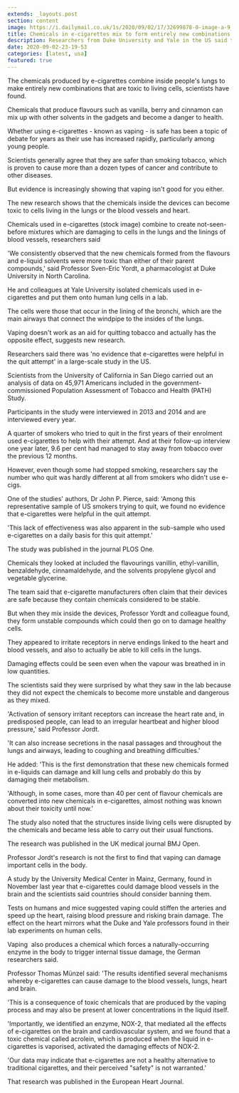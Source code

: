 ```yaml
---
extends: _layouts.post
section: content
image: https://i.dailymail.co.uk/1s/2020/09/02/17/32699878-0-image-a-9_1599064850433.jpg 
title: Chemicals in e-cigarettes mix to form entirely new combinations that are toxic to lung cells 
description: Researchers from Duke University and Yale in the US said that when vanilla, berry or cinnamon flavouring chemicals mixed with solvents in the devices they became unstable and harmful. 
date: 2020-09-02-23-19-53 
categories: [latest, usa] 
featured: true 
--- 
```

The chemicals produced by e-cigarettes combine inside people's lungs to make entirely new combinations that are toxic to living cells, scientists have found.

Chemicals that produce flavours such as vanilla, berry and cinnamon can mix up with other solvents in the gadgets and become a danger to health.

Whether using e-cigarettes - known as vaping - is safe has been a topic of debate for years as their use has increased rapidly, particularly among young people.

Scientists generally agree that they are safer than smoking tobacco, which is proven to cause more than a dozen types of cancer and contribute to other diseases.

But evidence is increasingly showing that vaping isn't good for you either.

The new research shows that the chemicals inside the devices can become toxic to cells living in the lungs or the blood vessels and heart.

Chemicals used in e-cigarettes (stock image) combine to create not-seen-before mixtures which are damaging to cells in the lungs and the linings of blood vessels, researchers said

'We consistently observed that the new chemicals formed from the flavours and e-liquid solvents were more toxic than either of their parent compounds,' said Professor Sven-Eric Yordt, a pharmacologist at Duke University in North Carolina.

He and colleagues at Yale University isolated chemicals used in e-cigarettes and put them onto human lung cells in a lab.

The cells were those that occur in the lining of the bronchi, which are the main airways that connect the windpipe to the insides of the lungs.

Vaping doesn't work as an aid for quitting tobacco and actually has the opposite effect, suggests new research.

Researchers said there was 'no evidence that e-cigarettes were helpful in the quit attempt' in a large-scale study in the US.

Scientists from the University of California in San Diego carried out an analysis of data on 45,971 Americans included in the government-commissioned Population Assessment of Tobacco and Health (PATH) Study.

Participants in the study were interviewed in 2013 and 2014 and are interviewed every year. 

A quarter of smokers who tried to quit in the first years of their enrolment used e-cigarettes to help with their attempt. And at their follow-up interview one year later, 9.6 per cent had managed to stay away from tobacco over the previous 12 months.

However, even though some had stopped smoking, researchers say the number who quit was hardly different at all from smokers who didn't use e-cigs.

One of the studies' authors, Dr John P. Pierce, said: 'Among this representative sample of US smokers trying to quit, we found no evidence that e-cigarettes were helpful in the quit attempt.

'This lack of effectiveness was also apparent in the sub-sample who used e-cigarettes on a daily basis for this quit attempt.' 

The study was published in the journal PLOS One.

Chemicals they looked at included the flavourings vanillin, ethyl-vanillin, benzaldehyde, cinnamaldehyde, and the solvents propylene glycol and vegetable glycerine.

The team said that e-cigarette manufacturers often claim that their devices are safe because they contain chemicals considered to be stable.

But when they mix inside the devices, Professor Yordt and colleague found, they form unstable compounds which could then go on to damage healthy cells.

They appeared to irritate receptors in nerve endings linked to the heart and blood vessels, and also to actually be able to kill cells in the lungs.  

Damaging effects could be seen even when the vapour was breathed in in low quantities. 

The scientists said they were surprised by what they saw in the lab because they did not expect the chemicals to become more unstable and dangerous as they mixed. 

'Activation of sensory irritant receptors can increase the heart rate and, in predisposed people, can lead to an irregular heartbeat and higher blood pressure,' said Professor Jordt.

'It can also increase secretions in the nasal passages and throughout the lungs and airways, leading to coughing and breathing difficulties.'

He added: 'This is the first demonstration that these new chemicals formed in e-liquids can damage and kill lung cells and probably do this by damaging their metabolism. 

'Although, in some cases, more than 40 per cent of flavour chemicals are converted into new chemicals in e-cigarettes, almost nothing was known about their toxicity until now.'

The study also noted that the structures inside living cells were disrupted by the chemicals and became less able to carry out their usual functions.

The research was published in the UK medical journal BMJ Open. 

Professor Jordt's research is not the first to find that vaping can damage important cells in the body.

A study by the University Medical Center in Mainz, Germany, found in November last year that e-cigarettes could damage blood vessels in the brain and the scientists said countries should consider banning them.

Tests on humans and mice suggested vaping could stiffen the arteries and speed up the heart, raising blood pressure and risking brain damage. The effect on the heart mirrors what the Duke and Yale professors found in their lab experiments on human cells.

Vaping  also produces a chemical which forces a naturally-occurring enzyme in the body to trigger internal tissue damage, the German researchers said. 

Professor Thomas Münzel said: 'The results identified several mechanisms whereby e-cigarettes can cause damage to the blood vessels, lungs, heart and brain.

'This is a consequence of toxic chemicals that are produced by the vaping process and may also be present at lower concentrations in the liquid itself.

'Importantly, we identified an enzyme, NOX-2, that mediated all the effects of e-cigarettes on the brain and cardiovascular system, and we found that a toxic chemical called acrolein, which is produced when the liquid in e-cigarettes is vaporised, activated the damaging effects of NOX-2.

'Our data may indicate that e-cigarettes are not a healthy alternative to traditional cigarettes, and their perceived "safety" is not warranted.'

That research was published in the European Heart Journal. 

